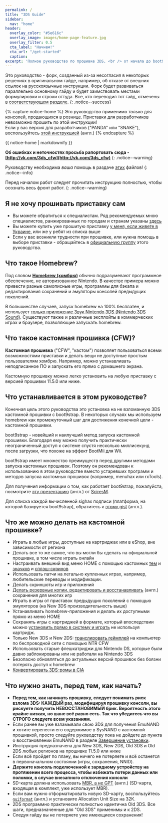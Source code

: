 ```yaml
---
permalink: /
title: "3DS Guide"
sidebar:
  nav: "home"
header:
  overlay_color: "#5e616c"
  overlay_image: images/home-page-feature.jpg
  overlay_filter: 0.5
  cta_label: "Начнем!"
  cta_url: "/get-started"
  caption:
excerpt: 'Полное руководство по прошивке 3DS, <br /> от начала до boot9strap.<br /><br />**Последнее изменение: <br />11 июля 2017<br /><br />**'
---
```

<a name="start" />

Это руководство - форк, созданный из-за несогласия в некоторых решениях в оригинальном гайде, например, об отказе от внешних ссылок на русскоязычные инструкции. Форк будет развиваться параллельно основному гайду и будет заимствовать местами формулировки и строки оттуда. Все, кто переводил тот гайд, отмечены в [соответствующем разделе](credits).
{: .notice--success}

{% capture notice-home %}
Это руководство применимо _только_ для консолей, продающихся в рознице. Приставки для разработчиков невозможно прошить по этой инструкции!    
Если у вас версия для разработчиков ("PANDA" или "SNAKE"), воспользуйтесь [этой инструкцией](https://dev.3ds.guide) (англ.)
{% endcapture %}

<div class="notice--danger">{{ notice-home | markdownify }}</div>

**Об ошибках и неточностях просьба рапортовать сюда - [http://vk.com/3ds_cfw](http://vk.com/3ds_cfw)**
{: .notice--warning}

Руководству необходима *ваша* помощь в раздаче [этих](https://3ds.guide/rss.xml) файлов!
{: .notice--info}

Перед началом работ следует прочитать инструкцию полностью, чтобы осознать весь фронт работ.
{: .notice--warning}

## <a name="specialists" />Я не хочу прошивать приставку сам

+ Вы можете обратиться к специалистам. Ряд рекомендуемых мною специалистов, ранжированных по городам и странам указаны [здесь](https://vk.com/3ds_cfw?w=wall-125012133_4107%2Fall)
+ Вы можете купить уже прошитую приставку [у меня, если живете в Украине](https://vk.com/market-125012133?section=album_2), или же у ребят из списка выше
+ Если у вас возникли трудности при прошивке, или нужна помощь в выборе приставки - обращайтесь в [официальную группу](http://vk.com/3ds_cfw) этого руководства.

## <a name="what_hombrw" />Что такое Homebrew? 

Под словом [**Homebrew (хомбрю)**](https://ru.wikipedia.org/wiki/Homebrew_(%D0%BA%D0%BE%D0%BC%D0%BF%D1%8C%D1%8E%D1%82%D0%B5%D1%80%D0%BD%D1%8B%D0%B5_%D0%B8%D0%B3%D1%80%D1%8B)) обычно подразумевают программное обеспечение, не авторизованное Nintendo. В качестве примера можно привести разные самописные игры, программы для бэкапа и редактирования сохранений и эмуляторы консолей предыдущих поколений.

В большинстве случаев, запуск homebrew на 100% бесплатен, и использует [только приложение Звук Nintendo 3DS (Nintendo 3DS Sound)](homebrew-launcher-soundhax). Существуют также и различные эксплойты в коммерческих играх и браузере, позволяющие запускать homebrew.

## <a name="what_cfw" />Что такое кастомная прошивка (CFW)?

**Кастомная прошивка** ("CFW", "кастом") позволяет пользоваться всеми возможностями приставки и делать вещи не доступные простым пользователям хомбрю. Например, можно устанавливать неподписанное ПО и запускать его прямо с домашнего экрана. 

Кастомную прошивку можно легко установить на любую приставку с версией прошивки 11.5.0 или ниже.

## <a name="what_guide" />Что устанавливается в этом руководстве?

Конечная цель этого руководства это установка на не взломанную 3DS
кастомной прошивки с boot9strap. В некоторых случаях мы используем homebrew как промежуточный шаг для достижения конечной цели - кастомной прошивки.

boot9strap - новейший и наилучший метод запуска кастомной прошивки. Благодаря ему можно получить практически неограниченный доступ к системе спустя несколько миллисекунд после загрузки, что похоже на эффект BootMii для Wii.

boot9strap имеет множество преимуществ перед другими методами запуска кастомных прошивок. Поэтому он рекомендован к использованию в этом руководстве вместо устаревших программ и методов запуска кастомных прошивок (например, menuhax или rxTools).

Для получения информации о том, как работает boot9strap, пожалуйста, посмотрите [эту презентацию](https://sciresm.github.io/33-and-a-half-c3/) (англ.) от [SciresM](https://github.com/SciresM/).

Для списка каждой вычисленной sighax подписи (платформа, на которой базируется boot9strap), обратитесь к [этому gist](https://gist.github.com/SciresM/cdd2266efb80175d37eabbe86f9d8c52) (англ.).

## <a name="what_can_cfw" />Что же можно делать на кастомной прошивке?

+ Играть в любые игры, доступные на картриджах или в eShop, вне зависимости от региона
+ Делать все то же самое, что вы могли бы сделать на официальной прошивке, в том числе играть онлайн
+ Настраивать внешний вид меню HOME с помощью кастомных [тем](themes) и [значков](badges) и [сплэш-скринов](https://splash.3dsthem.es/)
+ Использовать патчи на легально купленных играх, например, любительские переводы и модификации. 
+ Делать скриншоты игр и приложений
+ [Делать резервные копии, редактировать и восстанавливать](https://gbatemp.net/threads/413143/) (англ.) сохранения для многих игр
+ Играть в игры от приставок предыдущих поколений с помощью эмуляторов (на New 3DS производительность выше)
+ Устанавливать homebrew-приложения и делать их доступными прямо из меню HOME
+ Сохранять игры с картриджей в формате, который впоследствии можно [установить прямо в систему и играть](https://vk.com/3ds_cfw?w=wall-125012133_147%2Fall) не используя картридж. 
+ Только New 3DS и New 2DS: [транслировать геймплей](https://vk.com/3ds_cfw?w=wall-125012133_111%2Fall) на компьютер по беспроводной сети с помощью NTR CFW
+ Использовать старые флешкатриджи для Nintendo DS, которые были давно заблокированы или не работали на Nintendo 3DS
+ Безопасно обновляться до актуальных версий прошивок без боязни потерять доступ к homebrew
+ [Конвертировать 3DS-ромы в CIA](godmode9-usage#convert_3ds)

## <a name="what_know" />Что нужно знать, перед тем, как начать?

+ **Перед тем, как начинать прошивку, следует понимать риск взлома 3DS: КАЖДЫЙ раз, модифицируя прошивку консоли, вы рискуете получить НЕВОССТАНОВИМЫЙ брик. Вероятность этого крайне низкая, но шанс всё равно есть. Так что убедитесь что вы СТРОГО следуете всем указаниям.**
+ Если ранее вы уже взламывали свою 3DS для получения EmuNAND и хотите перенести его содержимое в SysNAND с кастомной прошивкой, просто следуйте руководству пока не дойдете до пункта о восстановлении EmuNAND в разделе [Завершение установки](finalizing-setup).
+ Инструкция предназначена для New 3DS, New 2DS, Old 3DS и Old 2DS любых регионов на прошивке 11.5.0 или ниже
+ Если всё пройдет по плану, вы ничего не потеряете и всё останется в первоначальном состоянии (игры, сохранения, NNID).
+ **Держите консоль подключенной к зарядному устройству на протяжении всего процесса, чтобы избежать потери данных или поломки, в случае внезапного отключения консоли**
+ SD-карта должна использовать [MBR, а не GPT](http://www.howtogeek.com/245610/) (англ.) (SD-карта, входящая в комплект, уже использует MBR).
+ Если вам нужно отформатировать новую SD-карту, воспользуйтесь [`guiformat`](http://www.ridgecrop.demon.co.uk/index.htm?guiformat.htm) (англ.) и установите Allocation Unit Size на 32К.
+ 2DS программно практически полностью идентична Old 3DS. Все шаги, предназначенные для "Old 3DS" применимы и к 2DS.
+ Следуя гайду вы не потеряете уже имеющиеся сохранения!

<!-- Put this div tag to the place, where the Comments block will be -->
<div id="vk_comments"></div>
<script type="text/javascript">
VK.Widgets.Comments("vk_comments", {limit: 10, attach: "*"});
</script>